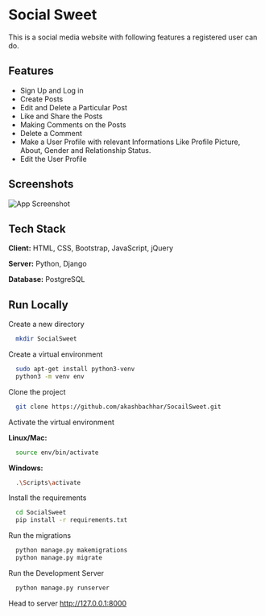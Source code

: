 
# Social Sweet

This is a social media website with following features a registered user can do.


## Features

- Sign Up and Log in
- Create Posts
- Edit and Delete a Particular Post
- Like and Share the Posts
- Making Comments on the Posts
- Delete a Comment
- Make a User Profile with relevant Informations Like Profile Picture, About, Gender and Relationship Status.
- Edit the User Profile

  
## Screenshots

![App Screenshot](https://via.placeholder.com/468x300?text=App+Screenshot+Here)

  
## Tech Stack

**Client:** HTML, CSS, Bootstrap, JavaScript, jQuery

**Server:** Python, Django

**Database:** PostgreSQL 

  
## Run Locally

Create a new directory 
```bash
  mkdir SocialSweet
```

Create a virtual environment

```bash
  sudo apt-get install python3-venv
  python3 -m venv env
```
Clone the project

```bash
  git clone https://github.com/akashbachhar/SocailSweet.git
```

Activate the virtual environment

**Linux/Mac:**

```bash
  source env/bin/activate
```

**Windows:**

```bash
  .\Scripts\activate
```

Install the requirements

```bash
  cd SocialSweet
  pip install -r requirements.txt
```

Run the migrations 

```bash
  python manage.py makemigrations
  python manage.py migrate
```

Run the Development Server 

```bash
  python manage.py runserver
```
Head to server http://127.0.0.1:8000

  